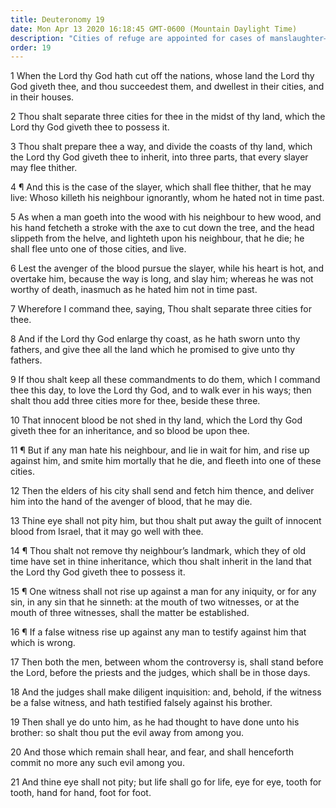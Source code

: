 ```yaml
---
title: Deuteronomy 19
date: Mon Apr 13 2020 16:18:45 GMT-0600 (Mountain Daylight Time)
description: "Cities of refuge are appointed for cases of manslaughter—Murderers will be put to death—Two or three witnesses are required in court cases—False witnesses will be punished."
order: 19
---
```


1 When the Lord thy God hath cut off the nations, whose land the Lord thy God giveth thee, and thou succeedest them, and dwellest in their cities, and in their houses.

2 Thou shalt separate three cities for thee in the midst of thy land, which the Lord thy God giveth thee to possess it.

3 Thou shalt prepare thee a way, and divide the coasts of thy land, which the Lord thy God giveth thee to inherit, into three parts, that every slayer may flee thither.

4 ¶ And this is the case of the slayer, which shall flee thither, that he may live: Whoso killeth his neighbour ignorantly, whom he hated not in time past.

5 As when a man goeth into the wood with his neighbour to hew wood, and his hand fetcheth a stroke with the axe to cut down the tree, and the head slippeth from the helve, and lighteth upon his neighbour, that he die; he shall flee unto one of those cities, and live.

6 Lest the avenger of the blood pursue the slayer, while his heart is hot, and overtake him, because the way is long, and slay him; whereas he was not worthy of death, inasmuch as he hated him not in time past.

7 Wherefore I command thee, saying, Thou shalt separate three cities for thee.

8 And if the Lord thy God enlarge thy coast, as he hath sworn unto thy fathers, and give thee all the land which he promised to give unto thy fathers.

9 If thou shalt keep all these commandments to do them, which I command thee this day, to love the Lord thy God, and to walk ever in his ways; then shalt thou add three cities more for thee, beside these three.

10 That innocent blood be not shed in thy land, which the Lord thy God giveth thee for an inheritance, and so blood be upon thee.

11 ¶ But if any man hate his neighbour, and lie in wait for him, and rise up against him, and smite him mortally that he die, and fleeth into one of these cities.

12 Then the elders of his city shall send and fetch him thence, and deliver him into the hand of the avenger of blood, that he may die.

13 Thine eye shall not pity him, but thou shalt put away the guilt of innocent blood from Israel, that it may go well with thee.

14 ¶ Thou shalt not remove thy neighbour’s landmark, which they of old time have set in thine inheritance, which thou shalt inherit in the land that the Lord thy God giveth thee to possess it.

15 ¶ One witness shall not rise up against a man for any iniquity, or for any sin, in any sin that he sinneth: at the mouth of two witnesses, or at the mouth of three witnesses, shall the matter be established.

16 ¶ If a false witness rise up against any man to testify against him that which is wrong.

17 Then both the men, between whom the controversy is, shall stand before the Lord, before the priests and the judges, which shall be in those days.

18 And the judges shall make diligent inquisition: and, behold, if the witness be a false witness, and hath testified falsely against his brother.

19 Then shall ye do unto him, as he had thought to have done unto his brother: so shalt thou put the evil away from among you.

20 And those which remain shall hear, and fear, and shall henceforth commit no more any such evil among you.

21 And thine eye shall not pity; but life shall go for life, eye for eye, tooth for tooth, hand for hand, foot for foot.
